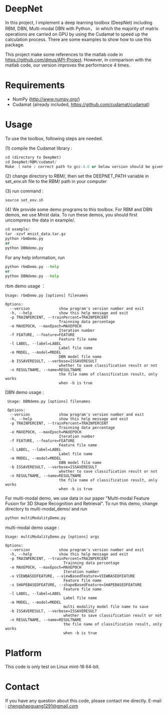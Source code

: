 DeepNet
============

In this project, I implement a deep learning toolbox (DeepNet) including RBM, DBN, Multi-modal DBN with Python， in which the majority of matrix operations are carried on GPU by using the Cudamat to speed up the calculation process. There are some examples to show how to use this package.

This project make some references to the matlab code in https://github.com/dmus/API-Project. However, in comparison with the matlab
code, our version improves the performance 4 times.

Requirements 
============
* NumPy (http://www.numpy.org/)
* Cudamat (already included, https://github.com/cudamat/cudamat)

Usage 
============
To use the toolbox, following steps are needed.
  > 
(1) compile the Cudamat library :
  ```python
  cd (directory to DeepNet)
  cd DeepNet/RBM/cudamat/
  Make （ note : correct path to gcc-4.6 or below version should be given in Makefile ）
  ```

(2) change directory to RBM/, then set the DEEPNET_PATH variable in set_env.sh file to the RBM/ path in your computer

(3) run command :
  ```
  source set_env.sh
  ```
  
(4) We provide some demo programs to this toolbox. For RBM and DBN demos, we use Mnist data. To run these demos, you should first 
uncompress the data in example/.
  ```python
  cd example/
  tar -xzvf mnist_data.tar.gz
  python rbmDemo.py
  or
  python DBNdemo.py
  ```
  
  For any help information, run
  ```python
  python rbmDemo.py --help
  or
  python DBNdemo.py --help
  ```
  
  rbm demo usage ：
  > 
    Usage: rbmDemo.py [options] filenames
  
    Options:
      --version             show program's version number and exit
      -h, --help            show this help message and exit
      -p TRAINPERCENT, --trainPercent=TRAINPERCENT
                            Trainning data percentage
      -e MAXEPOCH, --maxEpoch=MAXEPOCH
                            Iteration number
      -f FEATURE, --feature=FEATURE
                            Feature file name
      -l LABEL, --label=LABEL
                            Label file name
      -m MODEL, --model=MODEL
                            DBN model file name
      -b ISSAVERESULT, --verbose=ISSAVERESULT
                            whether to save classification result or not
      -n RESULTNAME, --name=RESULTNAME
                            the file name of classification result, only works
                            when -b is true
   
   DBN demo usage :
   > 
     Usage: DBNdemo.py [options] filenames
  
     Options:
      --version             show program's version number and exit
      -h, --help            show this help message and exit
      -p TRAINPERCENT, --trainPercent=TRAINPERCENT
                            Trainning data percentage
      -e MAXEPOCH, --maxEpoch=MAXEPOCH
                            Iteration number
      -f FEATURE, --feature=FEATURE
                            Feature file name
      -l LABEL, --label=LABEL
                            Label file name
      -m MODEL, --model=MODEL
                            DBN model file name
      -b ISSAVERESULT, --verbose=ISSAVERESULT
                            whether to save classification result or not
      -n RESULTNAME, --name=RESULTNAME
                            the file name of classification result, only works
                            when -b is true
                            
  For multi-modal demo, we use data in our paper "Multi-modal Feature Fusion for 3D Shape Recognition and Retrieval". 
  To run this demo, change directory to multi-modal_demo/ and run 
  ```python
  python multiModalityDemo.py
  ```
    
  multi-modal demo usage :
  > 
    Usage: multiModalityDemo.py [options] args

    Options:
      --version             show program's version number and exit
      -h, --help            show this help message and exit
      -p TRAINPERCENT, --trainPercent=TRAINPERCENT
                              Trainning data percentage
      -e MAXEPOCH, --maxEpoch=MAXEPOCH
                              Iteration number
      -v VIEWBASEDFEATURE, --viewBasedFeature=VIEWBASEDFEATURE
                              Feature file name
      -s SHAPEBASEDFEATURE, --shapeBasedFeature=SHAPEBASEDFEATURE
                              Feature file name
      -l LABEL, --label=LABEL
                              Label file name
      -m MODEL, --model=MODEL
                              multi modality model file name to save
      -b ISSAVERESULT, --verbose=ISSAVERESULT
                              whether to save classification result or not
      -n RESULTNAME, --name=RESULTNAME
                              the file name of classification result, only works
                              when -b is true
                              
Platform 
===========
This code is only test on Linux mint-16 64-bit.

Contact 
===========
If you have any question about this code, please contact me directly.
E-mail : chengshaoguang1291@gmail.com

        
    



